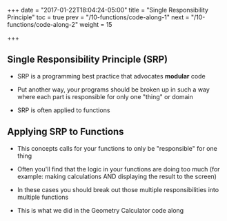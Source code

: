 +++
date = "2017-01-22T18:04:24-05:00"
title = "Single Responsibility Principle"
toc = true
prev = "/10-functions/code-along-1"
next = "/10-functions/code-along-2"
weight = 15

+++

## Single Responsibility Principle (SRP)

- SRP is a programming best practice that advocates **modular** code

- Put another way, your programs should be broken up in such a way where each part is responsible for only one "thing" or domain

- SRP is often applied to functions


## Applying SRP to Functions

- This concepts calls for your functions to only be "responsible" for one thing

- Often you'll find that the logic in your functions are doing too much (for example: making calculations AND displaying the result to the screen)

- In these cases you should break out those multiple responsibilities into multiple functions

- This is what we did in the Geometry Calculator code along
